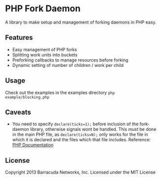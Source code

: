 # PHP Fork Daemon
A library to make setup and management of forking daemons in PHP easy.

## Features
-   Easy management of PHP forks
-   Splitting work units into buckets
-   Preforking callbacks to manage resources before forking
-   Dynamic setting of number of children / work per child

## Usage
Check out the examples in the examples directory
``php example/blocking.php``

## Caveats
-	You need to specify ``declare(ticks=1);`` before inclusion of the fork-daemon library, otherwise signals wont be handled. This *must* be done in the main PHP file, as ``declare(ticks=N);`` only works for the file in which it is declared and the files which that file includes. Reference: [PHP Documentation](http://us3.php.net/manual/en/control-structures.declare.php#control-structures.declare.ticks)

## License
Copyright 2013 Barracuda Networks, Inc.
Licensed under the MIT License
